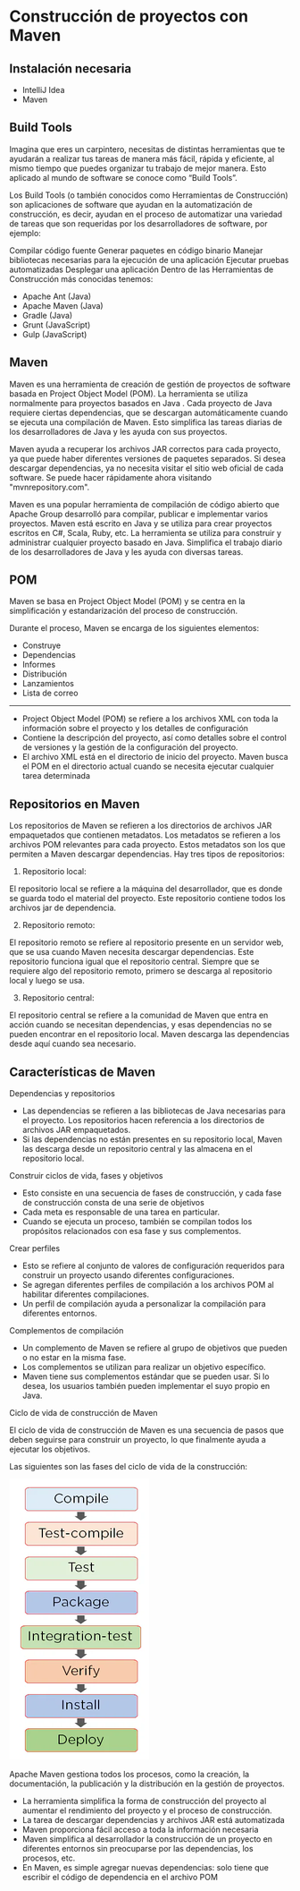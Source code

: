 # Construcción de proyectos con Maven

## Instalación necesaria

- IntelliJ Idea
- Maven

## Build Tools

Imagina que eres un carpintero, necesitas de distintas herramientas que te ayudarán a realizar tus tareas de manera más fácil, rápida y eficiente, al mismo tiempo que puedes organizar tu trabajo de mejor manera. Esto aplicado al mundo de software se conoce como “Build Tools”.

Los Build Tools (o también conocidos como Herramientas de Construcción) son aplicaciones de software que ayudan en la automatización de construcción, es decir, ayudan en el proceso de automatizar una variedad de tareas que son requeridas por los desarrolladores de software, por ejemplo:

Compilar código fuente
Generar paquetes en código binario
Manejar bibliotecas necesarias para la ejecución de una aplicación
Ejecutar pruebas automatizadas
Desplegar una aplicación
Dentro de las Herramientas de Construcción más conocidas tenemos:

- Apache Ant (Java)
- Apache Maven (Java)
- Gradle (Java)
- Grunt (JavaScript)
- Gulp (JavaScript)

## Maven

Maven es una herramienta de creación de gestión de proyectos de software basada en Project Object Model (POM). La herramienta se utiliza normalmente para proyectos basados ​​en Java . Cada proyecto de Java requiere ciertas dependencias, que se descargan automáticamente cuando se ejecuta una compilación de Maven. Esto simplifica las tareas diarias de los desarrolladores de Java y les ayuda con sus proyectos.

Maven ayuda a recuperar los archivos JAR correctos para cada proyecto, ya que puede haber diferentes versiones de paquetes separados. Si desea descargar dependencias, ya no necesita visitar el sitio web oficial de cada software. Se puede hacer rápidamente ahora visitando "mvnrepository.com".

Maven es una popular herramienta de compilación de código abierto que Apache Group desarrolló para compilar, publicar e implementar varios proyectos. Maven está escrito en Java y se utiliza para crear proyectos escritos en C#, Scala, Ruby, etc. La herramienta se utiliza para construir y administrar cualquier proyecto basado en Java. Simplifica el trabajo diario de los desarrolladores de Java y les ayuda con diversas tareas.

## POM

Maven se basa en Project Object Model (POM) y se centra en la simplificación y estandarización del proceso de construcción.

Durante el proceso, Maven se encarga de los siguientes elementos:

- Construye
- Dependencias
- Informes
- Distribución
- Lanzamientos
- Lista de correo

___

- Project Object Model (POM) se refiere a los archivos XML con toda la información sobre el proyecto y los detalles de configuración
- Contiene la descripción del proyecto, así como detalles sobre el control de versiones y la gestión de la configuración del proyecto.
- El archivo XML está en el directorio de inicio del proyecto. Maven busca el POM en el directorio actual cuando se necesita ejecutar cualquier tarea determinada

## Repositorios en Maven

Los repositorios de Maven se refieren a los directorios de archivos JAR empaquetados que contienen metadatos. Los metadatos se refieren a los archivos POM relevantes para cada proyecto. Estos metadatos son los que permiten a Maven descargar dependencias.
Hay tres tipos de repositorios:

1. Repositorio local:

El repositorio local se refiere a la máquina del desarrollador, que es donde se guarda todo el material del proyecto. Este repositorio contiene todos los archivos jar de dependencia.

2. Repositorio remoto:

El repositorio remoto se refiere al repositorio presente en un servidor web, que se usa cuando Maven necesita descargar dependencias. Este repositorio funciona igual que el repositorio central. Siempre que se requiere algo del repositorio remoto, primero se descarga al repositorio local y luego se usa.

3. Repositorio central:

El repositorio central se refiere a la comunidad de Maven que entra en acción cuando se necesitan dependencias, y esas dependencias no se pueden encontrar en el repositorio local. Maven descarga las dependencias desde aquí cuando sea necesario.

## Características de Maven

Dependencias y repositorios

- Las dependencias se refieren a las bibliotecas de Java necesarias para el proyecto. Los repositorios hacen referencia a los directorios de archivos JAR empaquetados.
- Si las dependencias no están presentes en su repositorio local, Maven las descarga desde un repositorio central y las almacena en el repositorio local.

Construir ciclos de vida, fases y objetivos

- Esto consiste en una secuencia de fases de construcción, y cada fase de construcción consta de una serie de objetivos
- Cada meta es responsable de una tarea en particular.
- Cuando se ejecuta un proceso, también se compilan todos los propósitos relacionados con esa fase y sus complementos.

Crear perfiles

- Esto se refiere al conjunto de valores de configuración requeridos para construir un proyecto usando diferentes configuraciones.
- Se agregan diferentes perfiles de compilación a los archivos POM al habilitar diferentes compilaciones.
- Un perfil de compilación ayuda a personalizar la compilación para diferentes entornos.


Complementos de compilación

- Un complemento de Maven se refiere al grupo de objetivos que pueden o no estar en la misma fase.
- Los complementos se utilizan para realizar un objetivo específico.
- Maven tiene sus complementos estándar que se pueden usar. Si lo desea, los usuarios también pueden implementar el suyo propio en Java.

Ciclo de vida de construcción de Maven

El ciclo de vida de construcción de Maven es una secuencia de pasos que deben seguirse para construir un proyecto, lo que finalmente ayuda a ejecutar los objetivos.

Las siguientes son las fases del ciclo de vida de la construcción:

![Fases del ciclo de vida de la construcción](./image/sesion01_1.png)

Apache Maven gestiona todos los procesos, como la creación, la documentación, la publicación y la distribución en la gestión de proyectos.

- La herramienta simplifica la forma de construcción del proyecto al aumentar el rendimiento del proyecto y el proceso de construcción.
- La tarea de descargar dependencias y archivos JAR está automatizada
- Maven proporciona fácil acceso a toda la información necesaria
- Maven simplifica al desarrollador la construcción de un proyecto en diferentes entornos sin preocuparse por las dependencias, los procesos, etc.
- En Maven, es simple agregar nuevas dependencias: solo tiene que escribir el código de dependencia en el archivo POM